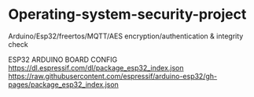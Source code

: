 # Operating-system-security-project
Arduino/Esp32/freertos/MQTT/AES encryption/authentication &amp; integrity check


ESP32 ARDUINO BOARD  CONFIG
https://dl.espressif.com/dl/package_esp32_index.json
https://raw.githubusercontent.com/espressif/arduino-esp32/gh-pages/package_esp32_index.json
